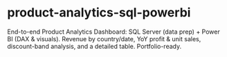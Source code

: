 # product-analytics-sql-powerbi
End-to-end Product Analytics Dashboard: SQL Server (data prep) + Power BI (DAX &amp; visuals). Revenue by country/date, YoY profit &amp; unit sales, discount-band analysis, and a detailed table. Portfolio-ready.

